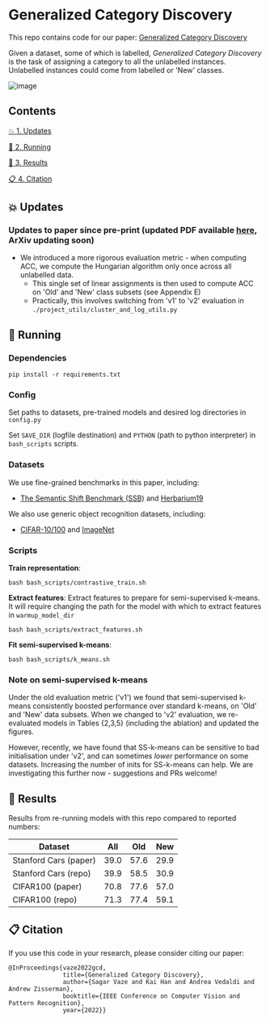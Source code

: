 # Generalized Category Discovery

This repo contains code for our paper: [Generalized Category Discovery](https://www.robots.ox.ac.uk/~vgg/research/gcd/)

Given a dataset, some of which is labelled, *Generalized Category Discovery* is the task
of assigning a category to all the unlabelled instances. Unlabelled instances could come from labelled or 'New' classes.

![image](https://github.com/sgvaze/generalized-category-discovery/blob/main/assets/main_img.png)

## Contents
[:boom: 1. Updates](#updates)

[:running: 2. Running](#running)

[:1234: 3. Results](#results)

[:clipboard: 4. Citation](#cite)

## <a name="updates"/> :boom: Updates

### Updates to paper since pre-print (updated PDF available [here](https://www.robots.ox.ac.uk/~vgg/research/gcd/resources/generalized_category_discovery.pdf), ArXiv updating soon)

* We introduced a more rigorous evaluation metric - when computing ACC, we compute the Hungarian algorithm only once across all unlabelled data.
   * This single set of linear assignments is then used to compute ACC on 'Old' and 'New' class subsets (see Appendix E)
   * Practically, this involves switching from 'v1' to 'v2' evaluation in ```./project_utils/cluster_and_log_utils.py```

## <a name="running"/> :running: Running

### Dependencies

```
pip install -r requirements.txt
```

### Config

Set paths to datasets, pre-trained models and desired log directories in ```config.py```

Set ```SAVE_DIR``` (logfile destination) and ```PYTHON``` (path to python interpreter) in ```bash_scripts``` scripts.

### Datasets

We use fine-grained benchmarks in this paper, including:                                                                                                                    
                                                                                                                                                                  
* [The Semantic Shift Benchmark (SSB)](https://github.com/sgvaze/osr_closed_set_all_you_need#ssb) and [Herbarium19](https://www.kaggle.com/c/herbarium-2019-fgvc6)

We also use generic object recognition datasets, including:

* [CIFAR-10/100](https://pytorch.org/vision/stable/datasets.html) and [ImageNet](https://image-net.org/download.php)


### Scripts

**Train representation**:

```
bash bash_scripts/contrastive_train.sh
```

**Extract features**: Extract features to prepare for semi-supervised k-means. 
It will require changing the path for the model with which to extract features in ```warmup_model_dir```

```
bash bash_scripts/extract_features.sh
```

**Fit semi-supervised k-means**:

```
bash bash_scripts/k_means.sh
```

### Note on semi-supervised k-means
Under the old evaluation metric ('v1') we found that semi-supervised k-means consistently boosted performance
over standard k-means, on 'Old' and 'New' data subsets. 
When we changed to 'v2' evaluation, we re-evaluated models in Tables {2,3,5} 
(including the ablation) and updated the figures.

However, recently, we have found that SS-k-means can be sensitive to bad initialisation under 'v2', and can 
sometimes *lower* performance on some datasets. Increasing the number of inits for SS-k-means can help. 
We are investigating this further now - suggestions and PRs welcome!

## <a name="results"/> :1234: Results

Results from re-running models with this repo compared to reported numbers:

| **Dataset**       | **All** | **Old** | **New** |
|---------------|------------|---------------|-----------|
| Stanford Cars (paper) | 39.0 | 57.6 | 29.9 |
| Stanford Cars (repo) | 39.9 | 58.5 | 30.9 |
| CIFAR100 (paper) | 70.8 | 77.6 | 57.0 |
| CIFAR100 (repo) | 71.3 | 77.4 | 59.1 |

## <a name="cite"/> :clipboard: Citation

If you use this code in your research, please consider citing our paper:
```
@InProceedings{vaze2022gcd,
               title={Generalized Category Discovery},
               author={Sagar Vaze and Kai Han and Andrea Vedaldi and Andrew Zisserman},
               booktitle={IEEE Conference on Computer Vision and Pattern Recognition},
               year={2022}}
```
